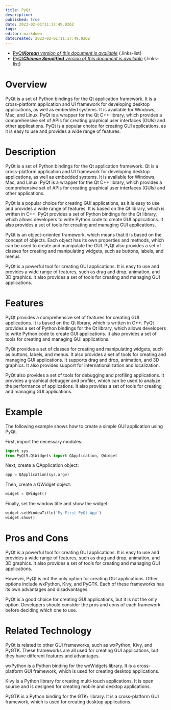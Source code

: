 ```yaml
---
title: PyQt
description: 
published: true
date: 2023-02-01T11:17:49.026Z
tags: 
editor: markdown
dateCreated: 2023-02-01T11:17:49.026Z
---
```


- [PyQt***Korean** version of this document is available*](/ko/Knowledge-base/Dictionary/pyqt)
{.links-list}
- [PyQt***Chinese Simplified** version of this document is available*](/zh/Knowledge-base/Dictionary/pyqt)
{.links-list}

# Overview
PyQt is a set of Python bindings for the Qt application framework. It is a cross-platform application and UI framework for developing desktop applications, as well as embedded systems. It is available for Windows, Mac, and Linux. PyQt is a wrapper for the Qt C++ library, which provides a comprehensive set of APIs for creating graphical user interfaces (GUIs) and other applications. PyQt is a popular choice for creating GUI applications, as it is easy to use and provides a wide range of features.

# Description
PyQt is a set of Python bindings for the Qt application framework. Qt is a cross-platform application and UI framework for developing desktop applications, as well as embedded systems. It is available for Windows, Mac, and Linux. PyQt is a wrapper for the Qt C++ library, which provides a comprehensive set of APIs for creating graphical user interfaces (GUIs) and other applications.

PyQt is a popular choice for creating GUI applications, as it is easy to use and provides a wide range of features. It is based on the Qt library, which is written in C++. PyQt provides a set of Python bindings for the Qt library, which allows developers to write Python code to create GUI applications. It also provides a set of tools for creating and managing GUI applications.

PyQt is an object-oriented framework, which means that it is based on the concept of objects. Each object has its own properties and methods, which can be used to create and manipulate the GUI. PyQt also provides a set of classes for creating and manipulating widgets, such as buttons, labels, and menus.

PyQt is a powerful tool for creating GUI applications. It is easy to use and provides a wide range of features, such as drag and drop, animation, and 3D graphics. It also provides a set of tools for creating and managing GUI applications.

# Features
PyQt provides a comprehensive set of features for creating GUI applications. It is based on the Qt library, which is written in C++. PyQt provides a set of Python bindings for the Qt library, which allows developers to write Python code to create GUI applications. It also provides a set of tools for creating and managing GUI applications.

PyQt provides a set of classes for creating and manipulating widgets, such as buttons, labels, and menus. It also provides a set of tools for creating and managing GUI applications. It supports drag and drop, animation, and 3D graphics. It also provides support for internationalization and localization.

PyQt also provides a set of tools for debugging and profiling applications. It provides a graphical debugger and profiler, which can be used to analyze the performance of applications. It also provides a set of tools for creating and managing GUI applications.

# Example
The following example shows how to create a simple GUI application using PyQt.

First, import the necessary modules:

```python
import sys
from PyQt5.QtWidgets import QApplication, QWidget
```

Next, create a QApplication object:

```python
app = QApplication(sys.argv)
```

Then, create a QWidget object:

```python
widget = QWidget()
```

Finally, set the window title and show the widget:

```python
widget.setWindowTitle('My First PyQt App')
widget.show()
```

# Pros and Cons
PyQt is a powerful tool for creating GUI applications. It is easy to use and provides a wide range of features, such as drag and drop, animation, and 3D graphics. It also provides a set of tools for creating and managing GUI applications.

However, PyQt is not the only option for creating GUI applications. Other options include wxPython, Kivy, and PyGTK. Each of these frameworks has its own advantages and disadvantages.

PyQt is a good choice for creating GUI applications, but it is not the only option. Developers should consider the pros and cons of each framework before deciding which one to use.

# Related Technology
PyQt is related to other GUI frameworks, such as wxPython, Kivy, and PyGTK. These frameworks are all used for creating GUI applications, but they have different features and advantages.

wxPython is a Python binding for the wxWidgets library. It is a cross-platform GUI framework, which is used for creating desktop applications.

Kivy is a Python library for creating multi-touch applications. It is open source and is designed for creating mobile and desktop applications.

PyGTK is a Python binding for the GTK+ library. It is a cross-platform GUI framework, which is used for creating desktop applications.